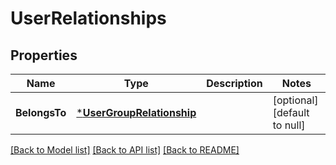 # UserRelationships

## Properties
Name | Type | Description | Notes
------------ | ------------- | ------------- | -------------
**BelongsTo** | [***UserGroupRelationship**](UserGroupRelationship.md) |  | [optional] [default to null]

[[Back to Model list]](../README.md#documentation-for-models) [[Back to API list]](../README.md#documentation-for-api-endpoints) [[Back to README]](../README.md)

